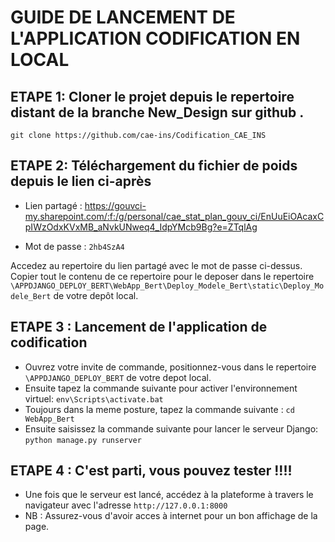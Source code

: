 # GUIDE DE LANCEMENT DE L'APPLICATION CODIFICATION EN LOCAL

## ETAPE 1: Cloner le projet depuis le repertoire distant de la branche New_Design sur github .
```
git clone https://github.com/cae-ins/Codification_CAE_INS
```

## ETAPE 2: Téléchargement du fichier de poids depuis le lien ci-après
 
- Lien partagé : https://gouvci-my.sharepoint.com/:f:/g/personal/cae_stat_plan_gouv_ci/EnUuEiOAcaxCpIWzOdxKVxMB_aNvkUNweq4_IdpYMcb9Bg?e=ZTqlAg

- Mot de passe : ``2hb4SzA4``

Accedez au repertoire du lien partagé avec le mot de passe ci-dessus. 
Copier tout le contenu de ce repertoire pour le deposer dans le repertoire ``\APPDJANGO_DEPLOY_BERT\WebApp_Bert\Deploy_Modele_Bert\static\Deploy_Modele_Bert`` de votre depôt local.


## ETAPE 3 : Lancement de l'application de codification

- Ouvrez votre invite de commande, positionnez-vous dans le repertoire ``\APPDJANGO_DEPLOY_BERT`` de votre depot local.
- Ensuite tapez la commande suivante pour activer l'environnement virtuel: ``env\Scripts\activate.bat``
- Toujours dans la meme posture, tapez la commande suivante : ``cd WebApp_Bert``
- Ensuite saisissez la commande suivante pour lancer le serveur Django: ``python manage.py runserver``

## ETAPE 4 : C'est parti, vous pouvez tester !!!!

- Une fois que le serveur est lancé, accédez à la plateforme à travers le navigateur avec l'adresse ``http://127.0.0.1:8000``
- NB : Assurez-vous d'avoir acces à internet pour un bon affichage de la page.

